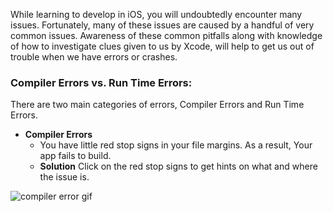 While learning to develop in iOS, you will undoubtedly encounter many issues. Fortunately, many of these issues are caused by a handful of very common issues. Awareness of these common pitfalls along with knowledge of how to investigate clues given to us by Xcode, will help to get us out of trouble when we have errors or crashes.

### Compiler Errors vs. Run Time Errors:

There are two main categories of errors, Compiler Errors and Run Time Errors.

- **Compiler Errors**
  - You have little red stop signs in your file margins. As a result, Your app fails to build.
  - **Solution** Click on the red stop signs to get hints on what and where the issue is.  

![compiler error gif](http://i.imgur.com/AsNRYvx.gif) 